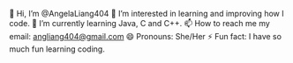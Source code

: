 👋 Hi, I’m @AngelaLiang404
👀 I’m interested in learning and improving how I code.
🌱 I’m currently learning Java, C and C++.
📫 How to reach me my email: angliang404@gmail.com
😄 Pronouns: She/Her
⚡ Fun fact: I have so much fun learning coding.

<!---
AngelaLiang404/AngelaLiang404 is a ✨ special ✨ repository because its `README.md` (this file) appears on your GitHub profile.
You can click the Preview link to take a look at your changes.
--->
